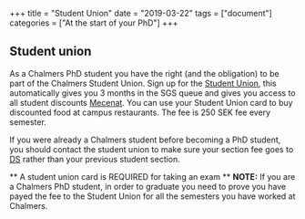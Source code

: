 +++
title =  "Student Union"
date = "2019-03-22"
tags = ["document"]
categories = ["At the start of your PhD"]
+++


## Student union
As a Chalmers PhD student you have the right (and the obligation) to be part of the Chalmers Student Union. 
Sign up for the [Student Union](http://medlem.chs.chalmers.se), this automatically gives you 3 months in the SGS queue 
and gives you access to all student discounts [Mecenat](https://mecenat.com/se/). 
You can use your Student Union card to buy discounted food at campus restaurants.
The fee is 250 SEK fee every semester. 

If you were already a Chalmers student before becoming a PhD student, you should contact the student union to make sure your section fee goes to [DS](https://www.dokt.chs.chalmers.se/) rather than your previous student section.

** A student union card is REQUIRED for taking an exam **
**NOTE:** If you are a Chalmers PhD student, in order to graduate you need to prove you have payed the fee to the Student Union for all the semesters you have worked at Chalmers. 


